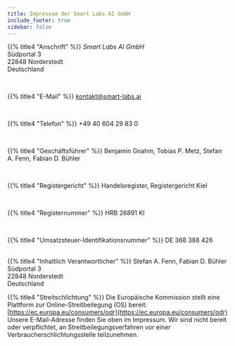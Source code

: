 ```yaml
---
title: Impressum der Smart Labs AI GmbH
include_footer: true
sidebar: false
---
```


{{% title4 "Anschrift" %}}
*Smart Labs AI GmbH*
<br>
Südportal 3
<br>
22848 Norderstedt
<br>
Deutschland

<br>

{{% title4 "E-Mail" %}}
kontakt@smart-labs.ai

<br>

{{% title4 "Telefon" %}}
+49 40 604 29 83 0

<br>

{{% title4 "Geschäftsführer" %}}
Benjamin Gnahm, Tobias P. Metz, Stefan A. Fenn, Fabian D. Bühler

<br>

{{% title4 "Registergericht" %}}
Handelsregister, Registergericht Kiel

<br>

{{% title4 "Registernummer" %}}
HRB 26891 KI

<br>

{{% title4 "Umsatzsteuer-Identifikationsnummer" %}}
DE 368 388 426


<br>
{{% title4 "Inhaltlich Verantwortlicher" %}}
Stefan A. Fenn, Fabian D. Bühler
<br>
Südportal 3
<br>
22848 Norderstedt
<br>
Deutschland

<br>

{{% title4 "Streitschlichtung" %}}
Die Europäische Kommission stellt eine Plattform zur Online-Streitbeilegung (OS) bereit: [https://ec.europa.eu/consumers/odr](https://ec.europa.eu/consumers/odr)
Unsere E-Mail-Adresse finden Sie oben im Impressum. Wir sind nicht bereit oder verpflichtet, an Streitbeilegungsverfahren vor einer Verbraucherschlichtungsstelle teilzunehmen.
